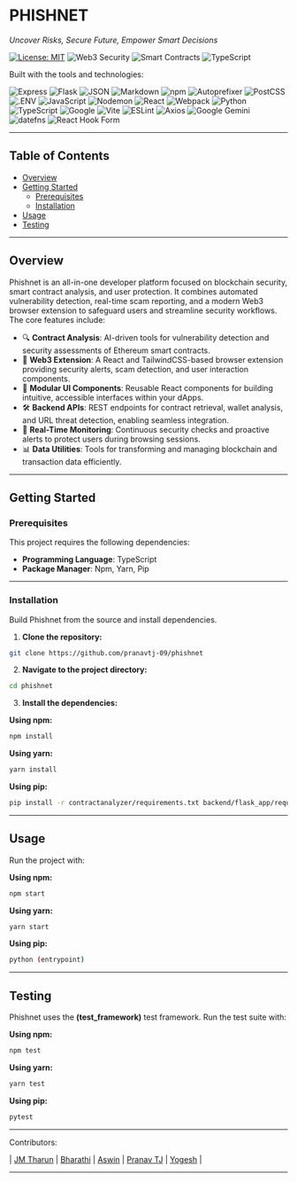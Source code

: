 # PHISHNET

_Uncover Risks, Secure Future, Empower Smart Decisions_

[![License: MIT](https://img.shields.io/badge/License-MIT-blue.svg)](https://github.com/PranavTJ-05/Phishnet/blob/main/LICENSE) ![Web3 Security](https://img.shields.io/badge/Web3-Security-blue) ![Smart Contracts](https://img.shields.io/badge/Smart%20Contracts-Analysis-blue) ![TypeScript](https://img.shields.io/badge/Language-TypeScript-blue)

Built with the tools and technologies:

![Express](https://img.shields.io/badge/-Express-black?logo=express)
![Flask](https://img.shields.io/badge/-Flask-black?logo=flask)
![JSON](https://img.shields.io/badge/-JSON-black?logo=json)
![Markdown](https://img.shields.io/badge/-Markdown-black?logo=markdown)
![npm](https://img.shields.io/badge/-npm-black?logo=npm)
![Autoprefixer](https://img.shields.io/badge/-Autoprefixer-black?logo=autoprefixer)
![PostCSS](https://img.shields.io/badge/-PostCSS-black?logo=postcss)
![.ENV](https://img.shields.io/badge/-.ENV-black?logo=dotenv)
![JavaScript](https://img.shields.io/badge/-JavaScript-black?logo=javascript)
![Nodemon](https://img.shields.io/badge/-Nodemon-black?logo=nodemon)
![React](https://img.shields.io/badge/-React-black?logo=react)
![Webpack](https://img.shields.io/badge/-Webpack-black?logo=webpack)
![Python](https://img.shields.io/badge/-Python-black?logo=python)
![TypeScript](https://img.shields.io/badge/-TypeScript-black?logo=typescript)
![Google](https://img.shields.io/badge/-Google-black?logo=google)
![Vite](https://img.shields.io/badge/-Vite-black?logo=vite)
![ESLint](https://img.shields.io/badge/-ESLint-black?logo=eslint)
![Axios](https://img.shields.io/badge/-Axios-black?logo=axios)
![Google Gemini](https://img.shields.io/badge/-Google%20Gemini-black?logo=google-gemini)
![datefns](https://img.shields.io/badge/-datefns-black?logo=datefns)
![React Hook Form](https://img.shields.io/badge/-React%20Hook%20Form-black?logo=reacthookform)

---

## Table of Contents

- [Overview](#overview)
- [Getting Started](#getting-started)
  - [Prerequisites](#prerequisites)
  - [Installation](#installation)
- [Usage](#Usage)
- [Testing](#testing)

---

## Overview

Phishnet is an all-in-one developer platform focused on blockchain security, smart contract analysis, and user protection. It combines automated vulnerability detection, real-time scam reporting, and a modern Web3 browser extension to safeguard users and streamline security workflows. The core features include:

- 🔍 **Contract Analysis**: AI-driven tools for vulnerability detection and security assessments of Ethereum smart contracts.
- 🧩 **Web3 Extension**: A React and TailwindCSS-based browser extension providing security alerts, scam detection, and user interaction components.
- 🧱 **Modular UI Components**: Reusable React components for building intuitive, accessible interfaces within your dApps.
- 🛠 **Backend APIs**: REST endpoints for contract retrieval, wallet analysis, and URL threat detection, enabling seamless integration.
- 🔁 **Real-Time Monitoring**: Continuous security checks and proactive alerts to protect users during browsing sessions.
- 📊 **Data Utilities**: Tools for transforming and managing blockchain and transaction data efficiently.

---

## Getting Started

### Prerequisites

This project requires the following dependencies:

- **Programming Language**: TypeScript
- **Package Manager**: Npm, Yarn, Pip

---

### Installation

Build Phishnet from the source and install dependencies.

1. **Clone the repository:**

```bash
git clone https://github.com/pranavtj-09/phishnet
```

2. **Navigate to the project directory:**

```bash
cd phishnet
```

3. **Install the dependencies:**

**Using npm:**

```bash
npm install
```

**Using yarn:**

```bash
yarn install
```

**Using pip:**

```bash
pip install -r contractanalyzer/requirements.txt backend/flask_app/requirements.txt
```

---

## Usage

Run the project with:

**Using npm:**

```bash
npm start
```

**Using yarn:**

```bash
yarn start
```

**Using pip:**

```bash
python (entrypoint)
```

---

## Testing

Phishnet uses the **(test_framework)** test framework. Run the test suite with:

**Using npm:**

```bash
npm test
```

**Using yarn:**

```bash
yarn test
```

**Using pip:**

```bash
pytest
```

---
Contributors:

| [JM Tharun](https://github.com/jmt-genius) |
[Bharathi](https://github.com/vampbrain) |
[Aswin](https://github.com/aswin-codes) |
[Pranav TJ](https://github.com/PranavTJ-05) |
[Yogesh]() | 

---
